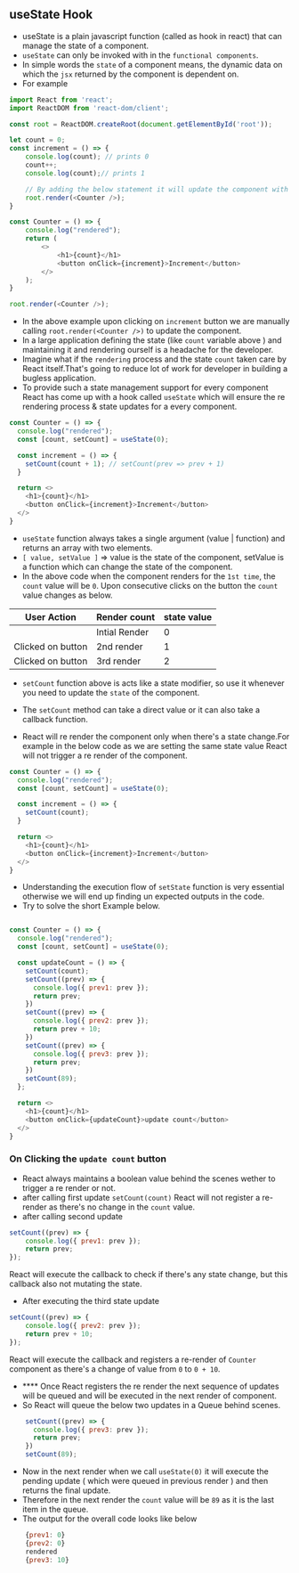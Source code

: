 ## useState Hook
- useState is a plain javascript function (called as hook in react) that can manage the state of a component.
- `useState` can only be invoked with in the `functional components`.
- In simple words the `state` of a component means, the dynamic data on which the `jsx` returned by the component is dependent on.
- For example

```javascript 
import React from 'react';
import ReactDOM from 'react-dom/client';

const root = ReactDOM.createRoot(document.getElementById('root'));

let count = 0;
const increment = () => {
    console.log(count); // prints 0
    count++;
    console.log(count);// prints 1

    // By adding the below statement it will update the component with the incremented value.
    root.render(<Counter />);
}

const Counter = () => {
    console.log("rendered");
    return (
        <>
            <h1>{count}</h1>
            <button onClick={increment}>Increment</button>
        </>
    );
}

root.render(<Counter />);
```

- In the above example upon clicking on `increment` button we are manually calling `root.render(<Counter />)` to update the component. 
- In a large application defining the state (like `count` variable above ) and maintaining it and rendering ourself is a headache for the developer.
- Imagine what if the `rendering` process and the state `count` taken care by React itself.That's going to reduce lot of work for developer in building a bugless application.
- To provide such a state management support for every component React has come up with a hook called `useState` which will ensure the re rendering process & state updates for a every component.

```javascript 
const Counter = () => {
  console.log("rendered");
  const [count, setCount] = useState(0);

  const increment = () => {
    setCount(count + 1); // setCount(prev => prev + 1)
  }

  return <>
    <h1>{count}</h1>
    <button onClick={increment}>Increment</button>
  </>
}
```

- `useState` function always takes a single argument (value | function) and returns an array with two elements.
- `[ value, setValue ]` => value is the state of the component, setValue is a function which can change the state of the component.
- In the above code when the component renders for the `1st time`, the `count` value will be `0`. Upon consecutive clicks on the button the `count` value changes as below.

| User Action | Render count     | state value |  
|--------------|------------------|-------------|
|             | Intial Render | 0   
| Clicked on button | 2nd render | 1
| Clicked on button | 3rd render | 2

- `setCount` function above is acts like a state modifier, so use it whenever you need to update the `state` of the component.

- The `setCount` method can take a direct value or it can also take a callback function.
- React will re render the component only when there's a state change.For example in the below code as we are setting the same state value React will not trigger a re render of the component.
```javascript
const Counter = () => {
  console.log("rendered");
  const [count, setCount] = useState(0);

  const increment = () => {
    setCount(count);
  }

  return <>
    <h1>{count}</h1>
    <button onClick={increment}>Increment</button>
  </>
}
```

- Understanding the execution flow of `setState` function is very essential otherwise we will end up finding un expected outputs in the code.
- Try to solve the short Example below.
```javascript

const Counter = () => {
  console.log("rendered");
  const [count, setCount] = useState(0);

  const updateCount = () => {
    setCount(count);
    setCount((prev) => {
      console.log({ prev1: prev });
      return prev;
    })
    setCount((prev) => {
      console.log({ prev2: prev });
      return prev + 10;
    })
    setCount((prev) => {
      console.log({ prev3: prev });
      return prev;
    })
    setCount(89);
  };

  return <>
    <h1>{count}</h1>
    <button onClick={updateCount}>update count</button>
  </>
}
```
### On Clicking the `update count` button 
- React always maintains a boolean value behind the scenes wether to trigger a re render or not.
- after calling first update `setCount(count)` React will not register a re-render as there's no change in the `count` value.
- after calling second update 
```javascript 
setCount((prev) => {
    console.log({ prev1: prev });
    return prev;
});
``` 
React will execute the callback to check if there's any state change, but this callback also not mutating the state.
- After executing the third state update 
```javascript
setCount((prev) => {
    console.log({ prev2: prev });
    return prev + 10;
});
```
React will execute the callback and registers a re-render of `Counter` component as there's a change of value from `0` to `0 + 10`.
- **** Once React registers the re render the next sequence of updates will be queued and will be executed in the next render of component.
- So React will queue the below two updates in a Queue behind scenes.

```javascript 
    setCount((prev) => {
      console.log({ prev3: prev });
      return prev;
    })
    setCount(89);
```
- Now in the next render when we call `useState(0)` it will execute the pending update ( which were queued in previous render ) and then returns the final update.
- Therefore in the next render the `count` value will be `89` as it is the last item in the queue.
- The output for the overall code looks like below
```javascript
    {prev1: 0}
    {prev2: 0}
    rendered
    {prev3: 10}
```